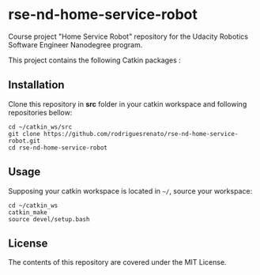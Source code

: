 # rse-nd-home-service-robot
Course project "Home Service Robot" repository for the Udacity Robotics Software Engineer Nanodegree program.

This project contains the following Catkin packages :

   
## Installation
Clone this repository in **src** folder in your catkin workspace and following repositories bellow:
```
cd ~/catkin_ws/src
git clone https://github.com/rodriguesrenato/rse-nd-home-service-robot.git
cd rse-nd-home-service-robot
```

## Usage
Supposing your catkin workspace is located in `~/`, source your workspace:
```
cd ~/catkin_ws
catkin_make
source devel/setup.bash
```


## License
The contents of this repository are covered under the MIT License.
